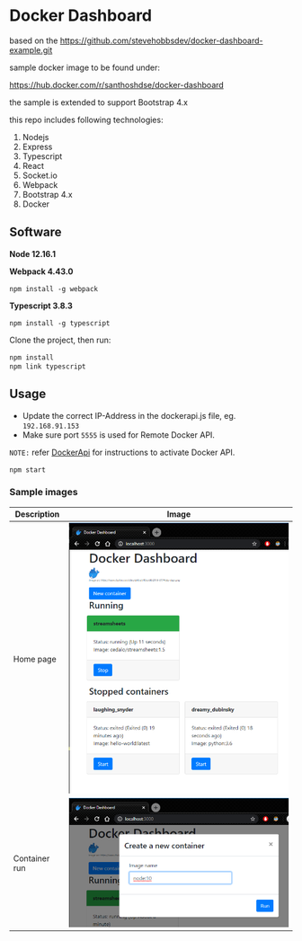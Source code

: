 # Docker Dashboard

based on the https://github.com/stevehobbsdev/docker-dashboard-example.git

sample docker image to be found under:

https://hub.docker.com/r/santhoshdse/docker-dashboard

the sample is extended to support Bootstrap 4.x

this repo includes following technologies:

1. Nodejs
2. Express
3. Typescript
4. React
5. Socket.io
6. Webpack
7. Bootstrap 4.x
8. Docker

## Software

**Node 12.16.1**

**Webpack 4.43.0**

```
npm install -g webpack
```

**Typescript 3.8.3**

```
npm install -g typescript
```

Clone the project, then run:

```
npm install
npm link typescript
```

## Usage

- Update the correct IP-Address in the dockerapi.js file, eg. `192.168.91.153`
- Make sure port `5555` is used for Remote Docker API.

`NOTE:` refer [DockerApi](dockerapi.js) for instructions to activate Docker API.

```
npm start
```

### Sample images

| Description   | Image                         |
| ------------- | ----------------------------- |
| Home page     | ![](images/home_page.png)     |
| Container run | ![](images/container_run.png) |
